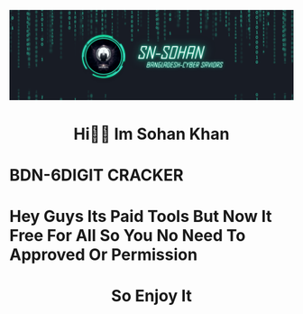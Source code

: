 ![logo](https://github.com/Sohan143S/Sohan143S/blob/main/Sohan%20Banners.png)

<h1 align="center">Hi🙋‍♂️ Im Sohan Khan</h1>
<h1 align="left">BDN-6DIGIT CRACKER<h1>
Hey Guys Its Paid Tools But Now It Free For All
So You No Need To Approved Or Permission
<h1 align="center">So Enjoy It<h1>
